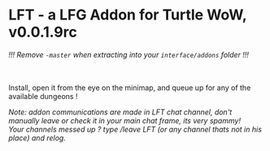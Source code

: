 # LFT - a LFG Addon for Turtle WoW, v0.0.1.9rc
_!!! Remove `-master` when extracting into your `interface/addons` folder !!!_<BR><BR><Br>


Install, open it from the eye on the minimap, and queue up for any of the available dungeons !


_Note: addon communications are made in LFT chat channel, don't manually leave or check it in your main chat frame, its very spammy!_<Br>
_Your channels messed up ? type /leave LFT (or any channel thats not in his place) and relog._
